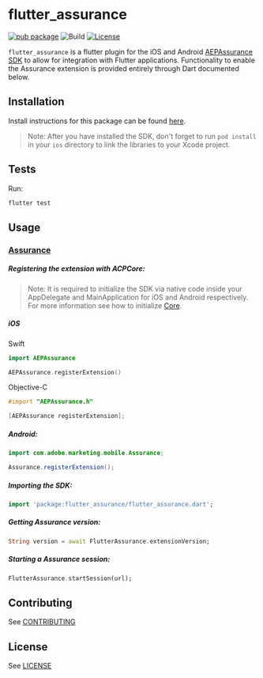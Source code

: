 # flutter_assurance

[![pub package](https://img.shields.io/pub/v/flutter_assurance.svg)](https://pub.dartlang.org/packages/flutter_assurance) ![Build](https://github.com/adobe/flutter_assurance/workflows/Dart%20Unit%20Tests%20+%20Android%20Build%20+%20iOS%20Build/badge.svg) [![License](https://img.shields.io/badge/License-Apache%202.0-blue.svg)](https://opensource.org/licenses/Apache-2.0)

`flutter_assurance` is a flutter plugin for the iOS and Android [AEPAssurance SDK](https://aep-sdks.gitbook.io/docs/using-mobile-extensions/adobe-experience-platform-assurance) to allow for integration with Flutter applications. Functionality to enable the Assurance extension is provided entirely through Dart documented below.

## Installation

Install instructions for this package can be found [here](https://pub.dev/packages/flutter_assurance/install).

> Note: After you have installed the SDK, don't forget to run `pod install` in your `ios` directory to link the libraries to your Xcode project.

## Tests

Run:

```bash
flutter test
```

## Usage
### [Assurance](https://aep-sdks.gitbook.io/docs/using-mobile-extensions/adobe-experience-platform-assurance)

##### Registering the extension with ACPCore:

 > Note: It is required to initialize the SDK via native code inside your AppDelegate and MainApplication for iOS and Android respectively. For more information see how to initialize [Core](https://aep-sdks.gitbook.io/docs/getting-started/initialize-the-sdk).

 ##### **iOS**
Swift
 ```swift
import AEPAssurance

AEPAssurance.registerExtension()
 ```
Objective-C
 ```objective-c
#import "AEPAssurance.h"

[AEPAssurance registerExtension];
 ```

 ##### **Android:**
 ```java
import com.adobe.marketing.mobile.Assurance;

Assurance.registerExtension();
 ```

##### Importing the SDK:
```dart
import 'package:flutter_assurance/flutter_assurance.dart';
```

##### Getting Assurance version:
 ```dart
String version = await FlutterAssurance.extensionVersion;
 ```

##### Starting a Assurance session:
 ```dart
FlutterAssurance.startSession(url);
 ```


## Contributing
See [CONTRIBUTING](CONTRIBUTING.md)

## License
See [LICENSE](LICENSE)
